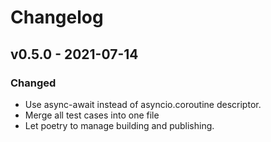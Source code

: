 # Changelog

## v0.5.0 - 2021-07-14

### Changed

- Use async-await instead of asyncio.coroutine descriptor.
- Merge all test cases into one file
- Let poetry to manage building and publishing.
